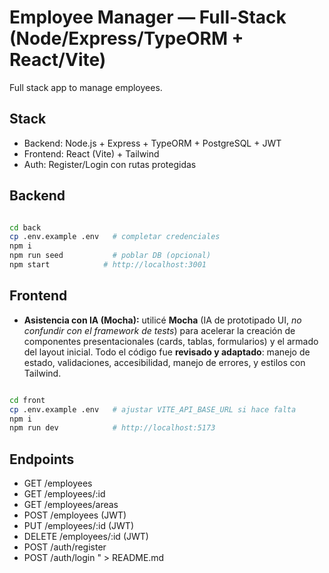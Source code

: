 # **Employee Manager — Full-Stack (Node/Express/TypeORM + React/Vite)**

Full stack app to manage employees.

## Stack
- Backend: Node.js + Express + TypeORM + PostgreSQL + JWT
- Frontend: React (Vite) + Tailwind
- Auth: Register/Login con rutas protegidas

## Backend

```bash

cd back
cp .env.example .env   # completar credenciales
npm i
npm run seed           # poblar DB (opcional)
npm start            # http://localhost:3001
```

## Frontend
- **Asistencia con IA (Mocha):** utilicé **Mocha** (IA de prototipado UI, *no confundir con el framework de tests*) para acelerar la creación de componentes presentacionales (cards, tablas, formularios) y el armado del layout inicial. Todo el código fue **revisado y adaptado**: manejo de estado, validaciones, accesibilidad, manejo de errores, y estilos con Tailwind.

```bash

cd front
cp .env.example .env   # ajustar VITE_API_BASE_URL si hace falta
npm i
npm run dev            # http://localhost:5173
```

## Endpoints
- GET /employees
- GET /employees/:id
- GET /employees/areas
- POST /employees        (JWT)
- PUT /employees/:id     (JWT)
- DELETE /employees/:id  (JWT)
- POST /auth/register
- POST /auth/login
" > README.md
